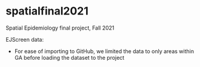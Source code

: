 # spatialfinal2021
Spatial Epidemiology final project, Fall 2021

EJScreen data: 
- For ease of importing to GitHub, we limited the data to only areas within GA before loading the dataset to the project 